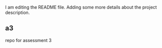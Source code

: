I am editing the README file. Adding some more details about the project description.
## a3
repo for assessment 3
